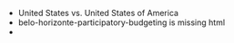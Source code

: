 - United States vs. United States of America
- belo-horizonte-participatory-budgeting is missing html
- 
